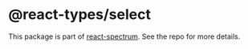 # @react-types/select

This package is part of [react-spectrum](https://github.com/adobe/react-spectrum). See the repo for more details.

